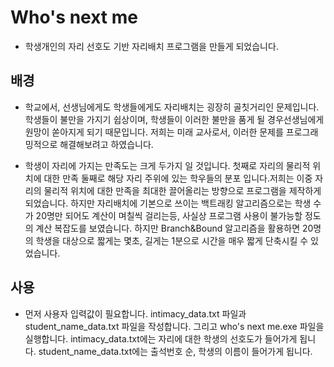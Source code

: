 # Who's next me

- 학생개인의 자리 선호도 기반 자리배치 프로그램을 만들게 되었습니다. 

## 배경 

- 학교에서, 선생님에게도 학생들에게도 자리배치는 굉장히 골칫거리인 문제입니다. 학생들이 불만을 가지기 쉽상이며, 학생들이 이러한 불만을 품게 될 경우선생님에게 원망이 쏟아지게 되기 때문입니다. 저희는 미래 교사로서, 이러한 문제를 프로그래밍적으로 해결해보려고 하였습니다.

- 학생이 자리에 가지는 만족도는 크게 두가지 일 것입니다. 첫째로 자리의 물리적 위치에 대한 만족 둘째로 해당 자리 주위에 있는 학우들의 분포 입니다.저희는 이중 자리의 물리적 위치에 대한 만족을 최대한 끌어올리는 방향으로 프로그램을 제작하게 되었습니다. 
하지만 자리배치에 기본으로 쓰이는 백트래킹 알고리즘으로는 학생 수가 20명만 되어도 계산이 며칠씩 걸리는등, 사실상 프로그램 사용이 불가능할 정도의 계산 복잡도를 보였습니다. 하지만 Branch&Bound 알고리즘을 활용하면 20명의 학생을 대상으로 짧게는 몇초, 길게는 1분으로 시간을 매우 짧게 단축시킬 수 있었습니다. 

## 사용

- 먼저 사용자 입력값이 필요합니다. intimacy_data.txt 파일과 student_name_data.txt 파일을 작성합니다. 그리고 who's next me.exe 파일을 실행합니다. 
intimacy_data.txt에는 자리에 대한 학생의 선호도가 들어가게 됩니다.
student_name_data.txt에는 출석번호 순, 학생의 이름이 들어가게 됩니다. 
